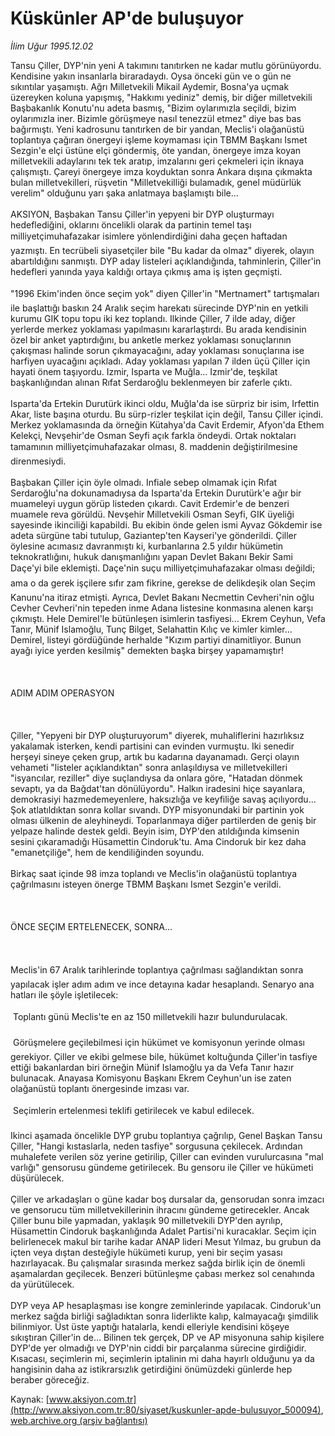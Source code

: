 # Küskünler AP'de buluşuyor

*İlim Uğur 1995.12.02*

<div class="pNewsDetailMainContent" itemprop="articleBody">
 Tansu Çiller, DYP'nin yeni A takımını tanıtırken ne kadar mutlu görünüyordu. Kendisine yakın insanlarla biraradaydı. Oysa önceki gün ve o gün ne sıkıntılar yaşamıştı. Ağrı Milletvekili Mikail Aydemir, Bosna'ya uçmak üzereyken koluna yapışmış, "Hakkımı yediniz" demiş, bir diğer milletvekili Başbakanlık Konutu'nu adeta basmış, "Bizim oylarımızla seçildi, bizim oylarımızla iner. Bizimle görüşmeye nasıl tenezzül etmez" diye bas bas bağırmıştı. Yeni kadrosunu tanıtırken de bir yandan, Meclis'i olağanüstü toplantıya çağıran önergeyi işleme koymaması için TBMM Başkanı Ismet Sezgin'e elçi üstüne elçi göndermiş, öte yandan, önergeye imza koyan milletvekili adaylarını tek tek aratıp, imzalarını geri çekmeleri için iknaya çalışmıştı. Çareyi önergeye imza koyduktan sonra Ankara dışına çıkmakta bulan milletvekilleri, rüşvetin "Milletvekilliği bulamadık, genel müdürlük verelim" olduğunu yarı şaka anlatmaya başlamıştı bile...
 <br/>
 <br/>
 AKSIYON, Başbakan Tansu Çiller'in yepyeni bir DYP oluşturmayı hedeflediğini, oklarını öncelikli olarak da partinin temel taşı milliyetçimuhafazakar isimlere yönlendirdiğini daha geçen haftadan yazmıştı. En tecrübeli siyasetçiler bile "Bu kadar da olmaz" diyerek, olayın abartıldığını sanmıştı. DYP aday listeleri açıklandığında, tahminlerin, Çiller'in hedefleri yanında yaya kaldığı ortaya çıkmış ama iş işten geçmişti.
 <br/>
 <br/>
 "1996 Ekim'inden önce seçim yok" diyen Çiller'in "Mertnamert" tartışmaları ile başlattığı baskın 24 Aralık seçim harekatı sürecinde DYP'nin en yetkili kurumu GIK topu topu iki kez toplandı. Ilkinde Çiller, 7 ilde aday, diğer yerlerde merkez yoklaması yapılmasını kararlaştırdı. Bu arada kendisinin özel bir anket yaptırdığını, bu anketle merkez yoklaması sonuçlarının çakışması halinde sorun çıkmayacağını, aday yoklaması sonuçlarına ise harfiyen uyacağını açıkladı. Aday yoklaması yapılan 7 ilden üçü Çiller için hayati önem taşıyordu. Izmir, Isparta ve Muğla... Izmir'de, teşkilat başkanlığından alınan Rıfat Serdaroğlu beklenmeyen bir zaferle çıktı.
 <br/>
 <br/>
 Isparta'da Ertekin Durutürk ikinci oldu, Muğla'da ise sürpriz bir isim, Irfettin Akar, liste başına oturdu. Bu sürp-rizler teşkilat için değil, Tansu Çiller içindi. Merkez yoklamasında da örneğin Kütahya'da Cavit Erdemir, Afyon'da Ethem Kelekçi, Nevşehir'de Osman Seyfi açık farkla öndeydi. Ortak noktaları tamamının milliyetçimuhafazakar olması, 8. maddenin değiştirilmesine direnmesiydi.
 <br/>
 <br/>
 Başbakan Çiller için öyle olmadı. Infiale sebep olmamak için Rıfat Serdaroğlu'na dokunamadıysa da Isparta'da Ertekin Durutürk'e ağır bir muameleyi uygun görüp listeden çıkardı. Cavit Erdemir'e de benzeri muamele reva görüldü. Nevşehir Milletvekili Osman Seyfi, GIK üyeliği sayesinde ikinciliği kapabildi. Bu ekibin önde gelen ismi Ayvaz Gökdemir ise adeta sürgüne tabi tutulup, Gaziantep'ten Kayseri'ye gönderildi. Çiller öylesine acımasız davranmıştı ki, kurbanlarına 2.5 yıldır hükümetin teknokratlığını, hukuk danışmanlığını yapan Devlet Bakanı Bekir Sami Daçe'yi bile eklemişti. Daçe'nin suçu milliyetçimuhafazakar olması değildi; ama o da gerek işçilere sıfır zam fikrine, gerekse de delikdeşik olan Seçim Kanunu'na itiraz etmişti. Ayrıca, Devlet Bakanı Necmettin Cevheri'nin oğlu Cevher Cevheri'nin tepeden inme Adana listesine konmasına alenen karşı çıkmıştı. Hele Demirel'le bütünleşen isimlerin tasfiyesi... Ekrem Ceyhun, Vefa Tanır, Münif Islamoğlu, Tunç Bilget, Selahattin Kılıç ve kimler kimler... Demirel, listeyi gördüğünde herhalde "Kızım partiyi dinamitliyor. Bunun ayağı iyice yerden kesilmiş" demekten başka birşey yapamamıştır!
 <br/>
 <br/>
 <br/>
 <br/>
 ADIM ADIM OPERASYON
 <br/>
 <br/>
 <br/>
 <br/>
 Çiller, "Yepyeni bir DYP oluşturuyorum" diyerek, muhaliflerini hazırlıksız yakalamak isterken, kendi partisini can evinden vurmuştu. Iki senedir herşeyi sineye çeken grup, artık bu kadarına dayanamadı. Gerçi olayın vehameti "listeler açıklandıktan" sonra anlaşıldıysa ve milletvekilleri "isyancılar, reziller" diye suçlandıysa da onlara göre, "Hatadan dönmek sevaptı, ya da Bağdat'tan dönülüyordu". Halkın iradesini hiçe sayanlara, demokrasiyi hazmedemeyenlere, haksızlığa ve keyfiliğe savaş açılıyordu... Şok atlatıldıktan sonra kollar sıvandı. DYP misyonundaki bir partinin yok olması ülkenin de aleyhineydi. Toparlanmaya diğer partilerden de geniş bir yelpaze halinde destek geldi. Beyin isim, DYP'den atıldığında kimsenin sesini çıkaramadığı Hüsamettin Cindoruk'tu. Ama Cindoruk bir kez daha "emanetçiliğe", hem de kendiliğinden soyundu.
 <br/>
 <br/>
 Birkaç saat içinde 98 imza toplandı ve Meclis'in olağanüstü toplantıya çağrılmasını isteyen önerge TBMM Başkanı Ismet Sezgin'e verildi.
 <br/>
 <br/>
 <br/>
 <br/>
 ÖNCE SEÇIM ERTELENECEK, SONRA...
 <br/>
 <br/>
 <br/>
 <br/>
 Meclis'in 67 Aralık tarihlerinde toplantıya çağrılması sağlandıktan sonra yapılacak işler adım adım ve ince detayına kadar hesaplandı. Senaryo ana hatları ile şöyle işletilecek:
 <br/>
 <br/>
  Toplantı günü Meclis'te en az 150 milletvekili hazır bulundurulacak.
 <br/>
 <br/>
  Görüşmelere geçilebilmesi için hükümet ve komisyonun yerinde olması gerekiyor. Çiller ve ekibi gelmese bile, hükümet koltuğunda Çiller'in tasfiye ettiği bakanlardan biri örneğin Münif Islamoğlu ya da Vefa Tanır hazır bulunacak. Anayasa Komisyonu Başkanı Ekrem Ceyhun'un ise zaten olağanüstü toplantı önergesinde imzası var.
 <br/>
 <br/>
  Seçimlerin ertelenmesi teklifi getirilecek ve kabul edilecek.
 <br/>
 <br/>
 Ikinci aşamada öncelikle DYP grubu toplantıya çağrılıp, Genel Başkan Tansu Çiller, "Hangi kıstaslarla, neden tasfiye" sorgusuna çekilecek. Ardından muhalefete verilen söz yerine getirilip, Çiller can evinden vurulurcasına "mal varlığı" gensorusu gündeme getirilecek. Bu gensoru ile Çiller ve hükümeti düşürülecek.
 <br/>
 <br/>
 Çiller ve arkadaşları o güne kadar boş dursalar da, gensorudan sonra imzacı ve gensorucu tüm milletvekillerinin ihracını gündeme getirecekler. Ancak Çiller bunu bile yapmadan, yaklaşık 90 milletvekili DYP'den ayrılıp, Hüsamettin Cindoruk başkanlığında Adalet Partisi'ni kuracaklar. Seçim için belirlenecek makul bir tarihe kadar ANAP lideri Mesut Yılmaz, bu grubun da içten veya dıştan desteğiyle hükümeti kurup, yeni bir seçim yasası hazırlayacak. Bu çalışmalar sırasında merkez sağda birlik için de önemli aşamalardan geçilecek. Benzeri bütünleşme çabası merkez sol cenahında da yürütülecek.
 <br/>
 <br/>
 DYP veya AP hesaplaşması ise kongre zeminlerinde yapılacak. Cindoruk'un merkez sağda birliği sağladıktan sonra liderlikte kalıp, kalmayacağı şimdilik bilinmiyor. Üst üste yaptığı hatalarla, kendi elleriyle kendisini köşeye sıkıştıran Çiller'in de... Bilinen tek gerçek, DP ve AP misyonuna sahip kişilere DYP'de yer olmadığı ve DYP'nin ciddi bir parçalanma sürecine girdiğidir. Kısacası, seçimlerin mi, seçimlerin iptalinin mi daha hayırlı olduğunu ya da hangisinin daha az istikrarsızlık getirdiğini önümüzdeki günlerde hep beraber göreceğiz.
 <br/>
</div>


Kaynak: [www.aksiyon.com.tr](http://www.aksiyon.com.tr:80/siyaset/kuskunler-apde-bulusuyor_500094), [web.archive.org (arşiv bağlantısı)](http://web.archive.org/web/20150512101115/http://www.aksiyon.com.tr:80/siyaset/kuskunler-apde-bulusuyor_500094)
